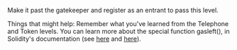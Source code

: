 Make it past the gatekeeper and register as an entrant to pass this level.

Things that might help:
Remember what you've learned from the Telephone and Token levels.
You can learn more about the special function gasleft(), in Solidity's documentation (see [here](https://docs.soliditylang.org/en/v0.8.3/units-and-global-variables.html) and [here](https://docs.soliditylang.org/en/v0.8.3/units-and-global-variables.html)).